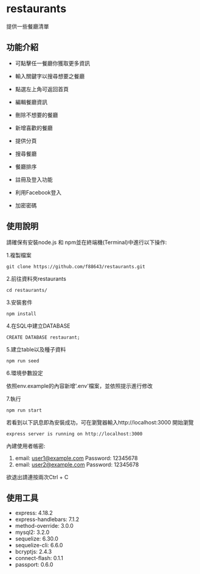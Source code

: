 # restaurants

提供一些餐廳清單

## 功能介紹

- 可點擊任一餐廳你獲取更多資訊
* 輸入關鍵字以搜尋想要之餐廳
+ 點選左上角可返回首頁
- 編輯餐廳資訊
* 刪除不想要的餐廳
+ 新增喜歡的餐廳
- 提供分頁
* 搜尋餐廳
+ 餐廳排序
- 註冊及登入功能
* 利用Facebook登入
+ 加密密碼

## 使用說明

請確保有安裝node.js 和 npm並在終端機(Terminal)中進行以下操作:

1.複製檔案
```
git clone https://github.com/f88643/restaurants.git

```
2.前往資料夾restaurants
```
cd restaurants/
```
3.安裝套件
```
npm install
```
4.在SQL中建立DATABASE

```
CREATE DATABASE restaurant;
```
5.建立table以及種子資料

```
npm run seed
```
6.環境參數設定

依照env.example的內容新增'.env'檔案，並依照提示進行修改

7.執行
```
npm run start
```
若看到以下訊息即為安裝成功，可在瀏覽器輸入http://localhost:3000 開始瀏覽
```
express server is running on http://localhost:3000
```
內建使用者帳密:
  1. email: user1@example.com Password: 12345678
  2. email: user2@example.com Password: 12345678
     


欲退出請連按兩次Ctrl + C
## 使用工具
- express: 4.18.2
- express-handlebars: 7.1.2
- method-override: 3.0.0
- mysql2: 3.2.0
- sequelize: 6.30.0
- sequelize-cli: 6.6.0
- bcryptjs: 2.4.3
- connect-flash: 0.1.1
- passport: 0.6.0
